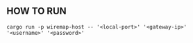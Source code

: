 ## HOW TO RUN
``` cargo run -p wiremap-host -- '<local-port>' '<gateway-ip>' '<username>' '<password>' ```